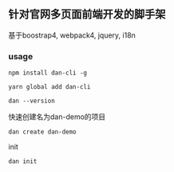 ## 针对官网多页面前端开发的脚手架

基于boostrap4, webpack4, jquery, i18n

### usage
```
npm install dan-cli -g
```
```
yarn global add dan-cli
```

```
dan --version
```

快速创建名为dan-demo的项目
```
dan create dan-demo
```

init
```
dan init 
```